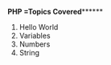 
****************PHP =Topics Covered**********************
1. Hello World
2. Variables
3. Numbers
4. String
